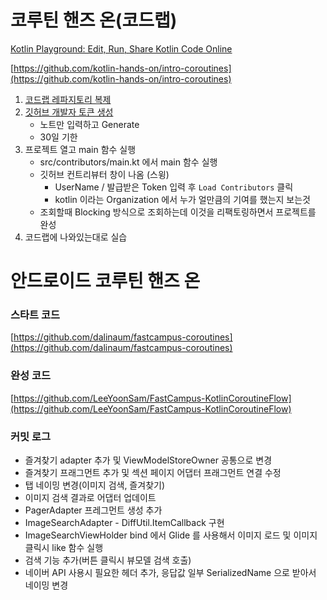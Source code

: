 # 코루틴 핸즈 온(코드랩)

[Kotlin Playground: Edit, Run, Share Kotlin Code Online](https://play.kotlinlang.org/hands-on/Introduction%20to%20Coroutines%20and%20Channels/01_Introduction)

[https://github.com/kotlin-hands-on/intro-coroutines](https://github.com/kotlin-hands-on/intro-coroutines)

1. [코드랩 레파지토리 복제](https://play.kotlinlang.org/hands-on/Introduction%20to%20Coroutines%20and%20Channels/01_Introduction)
2. [깃허브 개발자 토큰 생성](https://github.com/settings/tokens/new)
    - 노트만 입력하고 Generate
    - 30일 기한
3. 프로젝트 열고 main 함수 실행
    - src/contributors/main.kt 에서 main 함수 실행
    - 깃허브 컨트리뷰터 창이 나옴 (스윙)
        - UserName / 발급받은 Token 입력 후 `Load Contributors` 클릭
        - kotlin 이라는 Organization 에서 누가 얼만큼의 기여를 했는지 보는것
    - 조회할때 Blocking 방식으로 조회하는데 이것을 리팩토링하면서 프로젝트를 완성
4. 코드랩에 나와있는대로 실습


# 안드로이드 코루틴 핸즈 온

### 스타트 코드
[https://github.com/dalinaum/fastcampus-coroutines](https://github.com/dalinaum/fastcampus-coroutines)

### 완성 코드
[https://github.com/LeeYoonSam/FastCampus-KotlinCoroutineFlow](https://github.com/LeeYoonSam/FastCampus-KotlinCoroutineFlow)

### 커밋 로그
- 즐겨찾기 adapter 추가 및 ViewModelStoreOwner 공통으로 변경
- 즐겨찾기 프래그먼트 추가 및 섹션 페이지 어댑터 프래그먼트 연결 수정
- 탭 네이밍 변경(이미지 검색, 즐겨찾기)
- 이미지 검색 결과로 어댑터 업데이트
- PagerAdapter 프레그먼트 생성 추가
- ImageSearchAdapter - DiffUtil.ItemCallback 구현
- ImageSearchViewHolder bind 에서 Glide 를 사용해서 이미지 로드 및 이미지 클릭시 like 함수 실행
- 검색 기능 추가(버튼 클릭시 뷰모델 검색 호출)
- 네이버 API 사용시 필요한 헤더 추가, 응답값 일부 SerializedName 으로 받아서 네이밍 변경
